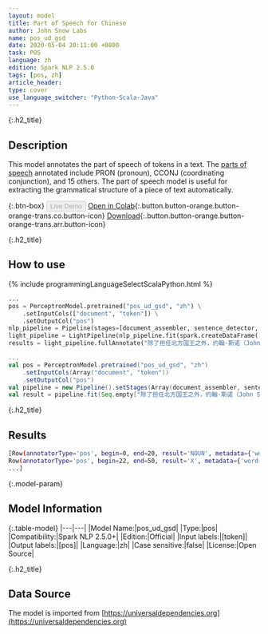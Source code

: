 ```yaml
---
layout: model
title: Part of Speech for Chinese
author: John Snow Labs
name: pos_ud_gsd
date: 2020-05-04 20:11:00 +0800
task: POS
language: zh
edition: Spark NLP 2.5.0
tags: [pos, zh]
article_header:
type: cover
use_language_switcher: "Python-Scala-Java"
---
```


{:.h2_title}
## Description
This model annotates the part of speech of tokens in a text. The [parts of speech](https://universaldependencies.org/u/pos/) annotated include PRON (pronoun), CCONJ (coordinating conjunction), and 15 others. The part of speech model is useful for extracting the grammatical structure of a piece of text automatically.

{:.btn-box}
<button class="button button-orange" disabled>Live Demo</button>
[Open in Colab](https://githubtocolab.com/JohnSnowLabs/spark-nlp-workshop/blob/2da56c087da53a2fac1d51774d49939e05418e57/tutorials/Certification_Trainings/Public/6.Playground_DataFrames.ipynb){:.button.button-orange.button-orange-trans.co.button-icon}
[Download](https://s3.amazonaws.com/auxdata.johnsnowlabs.com/public/models/pos_ud_gsd_zh_2.5.0_2.4_1588611712161.zip){:.button.button-orange.button-orange-trans.arr.button-icon}

{:.h2_title}
## How to use 

<div class="tabs-box" markdown="1">

{% include programmingLanguageSelectScalaPython.html %}

```python
...
pos = PerceptronModel.pretrained("pos_ud_gsd", "zh") \
    .setInputCols(["document", "token"]) \
    .setOutputCol("pos")
nlp_pipeline = Pipeline(stages=[document_assembler, sentence_detector, tokenizer, pos])
light_pipeline = LightPipeline(nlp_pipeline.fit(spark.createDataFrame([['']]).toDF("text")))
results = light_pipeline.fullAnnotate("除了担任北方国王之外，约翰·斯诺（John Snow）是一位英国医师，也是麻醉和医疗卫生发展的领导者。")
```

```scala
...
val pos = PerceptronModel.pretrained("pos_ud_gsd", "zh")
    .setInputCols(Array("document", "token"))
    .setOutputCol("pos")
val pipeline = new Pipeline().setStages(Array(document_assembler, sentence_detector, tokenizer, pos))
val result = pipeline.fit(Seq.empty["除了担任北方国王之外，约翰·斯诺（John Snow）是一位英国医师，也是麻醉和医疗卫生发展的领导者。"].toDS.toDF("text")).transform(data)
```

{:.h2_title}
## Results

```bash
[Row(annotatorType='pos', begin=0, end=20, result='NOUN', metadata={'word': '除了担任北方国王之外，约翰·斯诺（John'}),
Row(annotatorType='pos', begin=22, end=50, result='X', metadata={'word': 'Snow）是一位英国医师，也是麻醉和医疗卫生发展的领导者。'}),
...]
```

{:.model-param}
## Model Information

{:.table-model}
|---|---|
|Model Name:|pos_ud_gsd|
|Type:|pos|
|Compatibility:|Spark NLP 2.5.0+|
|Edition:|Official|
|Input labels:|[token]|
|Output labels:|[pos]|
|Language:|zh|
|Case sensitive:|false|
|License:|Open Source|

{:.h2_title}
## Data Source
The model is imported from [https://universaldependencies.org](https://universaldependencies.org)